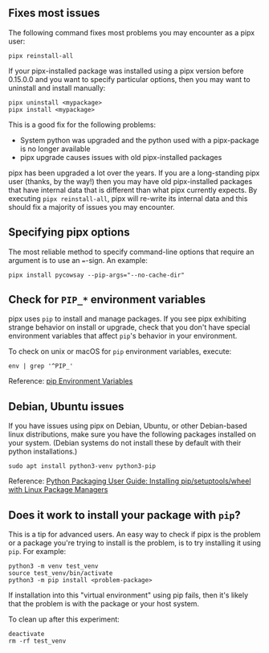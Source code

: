 ## Fixes most issues

The following command fixes most problems you may encounter as a pipx user:

```
pipx reinstall-all
```

If your pipx-installed package was installed using a pipx version before
0.15.0.0 and you want to specify particular options, then you may want to
uninstall and install manually:

```
pipx uninstall <mypackage>
pipx install <mypackage>
```

This is a good fix for the following problems:

* System python was upgraded and the python used with a pipx-package is no longer available
* pipx upgrade causes issues with old pipx-installed packages

pipx has been upgraded a lot over the years.  If you are a long-standing pipx
user (thanks, by the way!) then you may have old pipx-installed packages that
have internal data that is different than what pipx currently expects.  By
executing `pipx reinstall-all`, pipx will re-write its internal data and this
should fix a majority of issues you may encounter.

## Specifying pipx options

The most reliable method to specify command-line options that require an
argument is to use an `=`-sign.  An example:
```
pipx install pycowsay --pip-args="--no-cache-dir"
```

## Check for `PIP_*` environment variables

pipx uses `pip` to install and manage packages.  If you see pipx exhibiting
strange behavior on install or upgrade, check that you don't have special
environment variables that affect `pip`'s behavior in your environment.

To check on unix or macOS for `pip` environment variables, execute:
```
env | grep '^PIP_'
```

Reference: [pip Environment Variables](https://pip.pypa.io/en/stable/user_guide/#environment-variables)

## Debian, Ubuntu issues

If you have issues using pipx on Debian, Ubuntu, or other Debian-based linux
distributions, make sure you have the following packages installed on your
system.  (Debian systems do not install these by default with their python
installations.)

```
sudo apt install python3-venv python3-pip
```

Reference: [Python Packaging User Guide: Installing pip/setuptools/wheel with Linux Package Managers](https://packaging.python.org/guides/installing-using-linux-tools)

## Does it work to install your package with `pip`?

This is a tip for advanced users.  An easy way to check if pipx is the problem
or a package you're trying to install is the problem, is to try installing it
using `pip`.  For example:

```
python3 -m venv test_venv
source test_venv/bin/activate
python3 -m pip install <problem-package>
```

If installation into this "virtual environment" using pip fails, then it's
likely that the problem is with the package or your host system.

To clean up after this experiment:

```
deactivate
rm -rf test_venv
```
